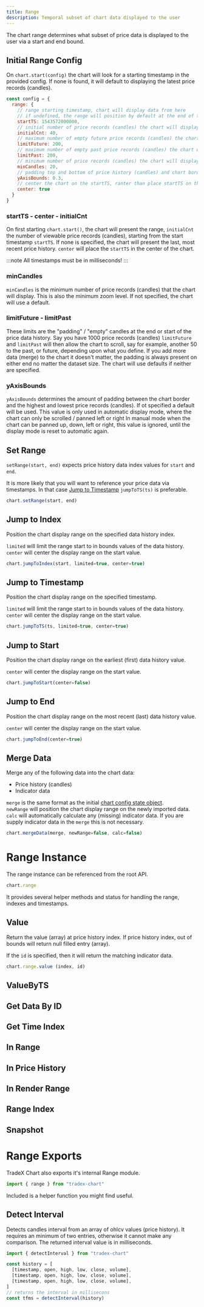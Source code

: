 ```yaml
---
title: Range
description: Temporal subset of chart data displayed to the user
---
```


The chart range determines what subset of price data is displayed to the user via a start and end bound.

## Initial Range Config

On ``chart.start(config)`` the chart will look for a starting timestamp in the provided config. If none is found, it will default to displaying the latest price records (candles).

```javascript
const config = {
  range: {
    // range starting timestamp, chart will display data from here
    // if undefined, the range will position by default at the end of the price history ie. the most recent price records (candles)
    startTS: 1543572000000,
    // initial number of price records (candles) the chart will display
    initialCnt: 40,
    // maximum number of empty future price records (candles) the chart will display after the last candle
    limitFuture: 200,
    // maximum number of empty past price records (candles) the chart will display before the last candle
    limitPast: 200,
    // minimum number of price records (candles) the chart will display (minimum zoom)
    minCandles: 20,
    // padding top and bottom of price history (candles) and chart border so they don't touch
    yAxisBounds: 0.3,
    // center the chart on the startTS, ranter than place startTS on the left
    center: true
  }
}
```
### startTS - center - initialCnt

On first starting ``chart.start()``, the chart will present the range, ``initialCnt`` the number of viewable price records (candles), starting from the start timestamp ``startTS``. If none is specified, the chart will present the last, most recent price history. ``center`` will place the ``startTS`` in the center of the chart.

:::note
All timestamps must be in milliseconds!
:::

### minCandles

``minCandles`` is the minimum number of price records (candles) that the chart will display. This is also the minimum zoom level. If not specified, the chart will use a default.

### limitFuture - limitPast

These limits are the "padding" / "empty" candles at the end or start of the price data history. Say you have 1000 price records (candles) ``limitFuture`` and ``limitPast`` will then allow the chart to scroll, say for example, another 50 to the past, or future, depending upon what you define. If you add more data (merge) to the chart it doesn't matter, the padding is always present on either end no matter the dataset size. The chart will use defaults if neither are specified.

### yAxisBounds

``yAxisBounds`` determines the amount of padding between the chart border and the highest and lowest price records (candles). If ot specified a default will be used. This value is only used in automatic display mode, where the chart can only be scrolled / panned left or right In manual mode when the chart can be panned up, down, left or right, this value is ignored, until the display mode is reset to automatic again.

## Set Range

``setRange(start, end)`` expects price history data index values for ``start`` and ``end``. 

It is more likely that you will want to reference your price data via timestamps. In that case [Jump to Timestamp](#jump-to-timestamp) ``jumpToTS(ts)`` is preferable.

```javascript
chart.setRange(start, end)
```

## Jump to Index

Position the chart display range on the specified data history index.

``limited`` will limit the range start to in bounds values of the data history.
``center`` will center the display range on the start value.

```javascript
chart.jumpToIndex(start, limited=true, center=true)
```

## Jump to Timestamp

Position the chart display range on the specified timestamp.

``limited`` will limit the range start to in bounds values of the data history.
``center`` will center the display range on the start value.

```javascript
chart.jumpToTS(ts, limited=true, center=true)
```

## Jump to Start

Position the chart display range on the earliest (first) data history value.

``center`` will center the display range on the start value.

```javascript
chart.jumpToStart(center=false) 
```

## Jump to End

Position the chart display range on the most recent (last) data history value.

``center`` will center the display range on the start value.

```javascript
chart.jumpToEnd(center=true)
```

## Merge Data

Merge any of the following data into the chart data:

* Price history (candles)
* Indicator data

``merge`` is the same format as the initial [chart config state object](../state#state-config-object).  
``newRange`` will position the chart display range on the newly imported data.  
``calc`` will automatically calculate any (missing) indicator data. If you are supply indicator data in the ``merge`` this is not necessary.  

```javascript
chart.mergeData(merge, newRange=false, calc=false)
```

# Range Instance

The range instance can be referenced from the root API.

```javascript
chart.range
```

It provides several helper methods and status for handling the range, indexes and timestamps.

## Value

Return the value (array) at price history index. If price history index, out of bounds will return null filled entry (array).

If the ``id`` is specified, then it will return the matching indicator data.

```javascript
chart.range.value (index, id)
```

## ValueByTS

## Get Data By ID

## Get Time Index

## In Range

## In Price History

## In Render Range

## Range Index

## Snapshot

# Range Exports

TradeX Chart also exports it's internal Range module. 

```javascript
import { range } from "tradex-chart"
```

Included is a helper function you might find useful.

## Detect Interval

Detects candles interval from an array of ohlcv values (price history). It requires an minimum of two entries, otherwise it cannot make any comparison. The returned interval value is in milliseconds.

```javascript
import { detectInterval } from "tradex-chart"

const history = [
  [timestamp, open, high, low, close, volume],
  [timestamp, open, high, low, close, volume],
  [timestamp, open, high, low, close, volume],
]
// returns the interval in millisecons
const tfms = detectInterval(history)
```

